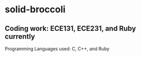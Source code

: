 # solid-broccoli
Coding work: ECE131, ECE231, and Ruby currently
--
Programming Languages used: C, C++, and Ruby
